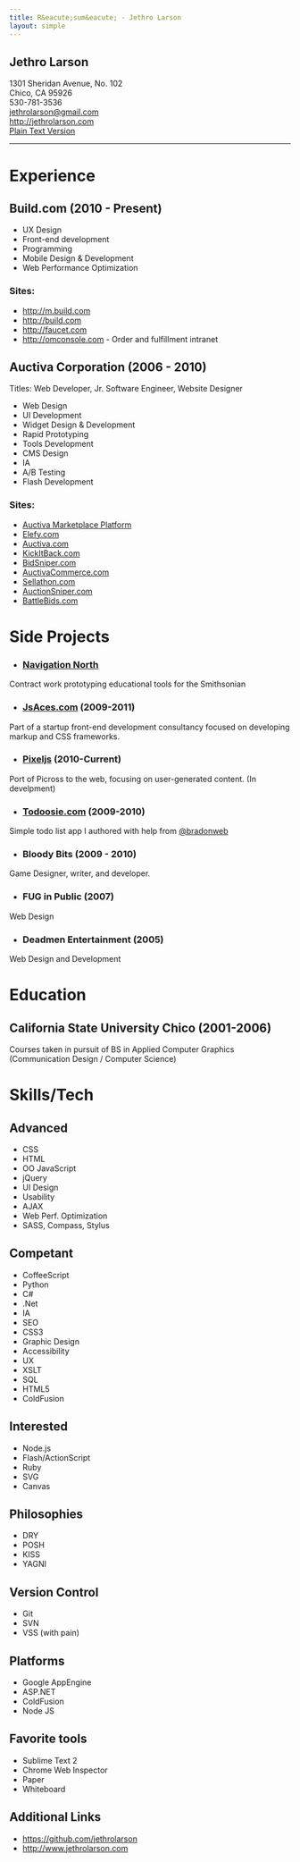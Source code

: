 ```yaml
---
title: R&eacute;sum&eacute; - Jethro Larson
layout: simple
---
```


Jethro Larson
----
1301 Sheridan Avenue, No. 102  
Chico, CA 95926  
530-781-3536  
<jethrolarson@gmail.com>  
<http://jethrolarson.com>  
[Plain Text Version](http://github.com/jethrolarson/jethrolarson.github.com/raw/master/resume.md)

----

Experience
==========
Build.com (2010 - Present)
-----------------------------------
* UX Design
* Front-end development
* Programming
* Mobile Design & Development
* Web Performance Optimization

### Sites:
* <http://m.build.com>
* <http://build.com>
* <http://faucet.com>
* http://omconsole.com - Order and fulfillment intranet

Auctiva Corporation (2006 - 2010)
------------------------------------
Titles: Web Developer, Jr. Software Engineer, Website Designer

* Web Design
* UI Development
* Widget Design & Development
* Rapid Prototyping
* Tools Development
* CMS Design
* IA
* A/B Testing
* Flash Development

### Sites:
* [Auctiva Marketplace Platform](http://www.poweredbyamp.com)
* [Elefy.com](http://elefy.com)
* [Auctiva.com](http://auctiva.com)
* [KickItBack.com](http://kickitback.com)
* [BidSniper.com](http://bidsniper.com)
* [AuctivaCommerce.com](http://auctivacommerce.com)
* [Sellathon.com](http://sellathon.com)
* [AuctionSniper.com](http://auctionsniper.com)
* [BattleBids.com](http://battlebids.com)

Side Projects
=============
* ### [Navigation North](http://navigationnorth.com)
Contract work prototyping educational tools for the Smithsonian

* ### [JsAces.com](http://jsaces.com) (2009-2011)
Part of a startup front-end development consultancy focused on developing markup and CSS frameworks.

* ### [Pixeljs](http://pixeljs.appspot.com/level/agdwaXhlbGpzcg0LEgVMZXZlbBipwwEM) (2010-Current)
Port of Picross to the web, focusing on user-generated content. (In develpment)

* ### [Todoosie.com](http://www.todoosie.com) (2009-2010)
Simple todo list app I authored with help from [@bradonweb](http://twitter.com/bradonweb)

* ### Bloody Bits  (2009 - 2010)
Game Designer, writer, and developer.

* ### FUG in Public (2007)
Web Design

* ### Deadmen Entertainment (2005)
Web Design and Development

Education
=========

California State University Chico (2001-2006)
---------------------------------------------
Courses taken in pursuit of BS in Applied Computer Graphics (Communication Design / Computer Science)

Skills/Tech
===========

Advanced
--------
* CSS
* HTML
* OO JavaScript
* jQuery
* UI Design
* Usability
* AJAX
* Web Perf. Optimization
* SASS, Compass, Stylus

Competant
---------
* CoffeeScript
* Python
* C#
* .Net
* IA
* SEO
* CSS3
* Graphic Design
* Accessibility
* UX
* XSLT
* SQL
* HTML5
* ColdFusion


Interested
----------
* Node.js
* Flash/ActionScript
* Ruby
* SVG
* Canvas

Philosophies
------------
* DRY
* POSH
* KISS
* YAGNI

Version Control
---------------
* Git
* SVN
* VSS (with pain)

Platforms
---------
* Google AppEngine
* ASP.NET
* ColdFusion
* Node JS

Favorite tools
--------------
* Sublime Text 2
* Chrome Web Inspector
* Paper
* Whiteboard

Additional Links
----------------
* <https://github.com/jethrolarson>
* <http://www.jethrolarson.com>